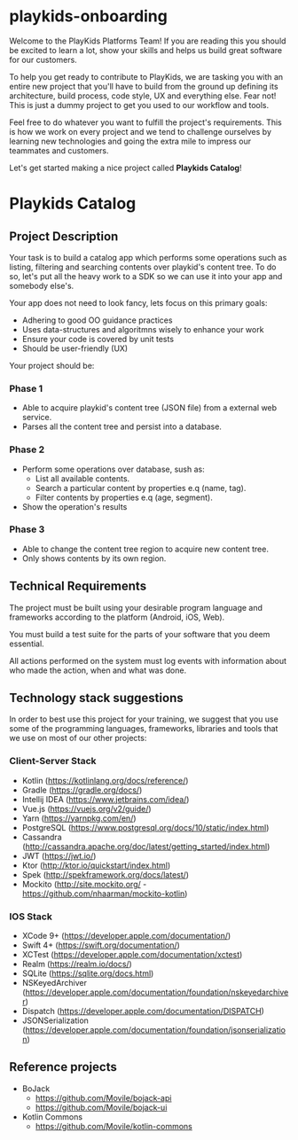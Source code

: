 # playkids-onboarding

Welcome to the PlayKids Platforms Team! If you are reading this you should be excited to learn a lot, show your skills and helps us build great software for our customers.

To help you get ready to contribute to PlayKids, we are tasking you with an entire new project that you'll have to build from the ground up defining its architecture, build process, code style, UX and everything else. Fear not! This is just a dummy project to get you used to our workflow and tools.

Feel free to do whatever you want to fulfill the project's requirements. This is how we work on every project and we tend to challenge ourselves by learning new technologies and going the extra mile to impress our teammates and customers.

Let's get started making a nice project called **Playkids Catalog**!

# Playkids Catalog

## Project Description
Your task is to build a catalog app which performs some operations such as listing, filtering and searching contents over playkid's content tree. To do so, let's put all the heavy work to a SDK so we can use it into your app and somebody else's.

Your app does not need to look fancy, lets focus on this primary goals:

* Adhering to good OO guidance practices
* Uses data-structures and algoritmns wisely to enhance your work
* Ensure your code is covered by unit tests
* Should be user-friendly (UX)

Your project should be:

### Phase 1
* Able to acquire playkid's content tree (JSON file) from a external web service.
* Parses all the content tree and persist into a database.

### Phase 2
* Perform some operations over database, sush as:
  * List all available contents.
  * Search a particular content by properties e.q (name, tag).
  * Filter contents by properties e.q (age, segment).
* Show the operation's results

### Phase 3
* Able to change the content tree region to acquire new content tree.
* Only shows contents by its own region.

## Technical Requirements
 The project must be built using your desirable program language and frameworks according to the platform (Android, iOS, Web). 

 You must build a test suite for the parts of your software that you deem essential.

 All actions performed on the system must log events with information about who made the action, when and what was done.

 ## Technology stack suggestions
In order to best use this project for your training, we suggest that you use some of the programming languages, frameworks, libraries and tools that we use on most of our other projects:

### Client-Server Stack
 - Kotlin (https://kotlinlang.org/docs/reference/)
 - Gradle (https://gradle.org/docs/)
 - Intellij IDEA (https://www.jetbrains.com/idea/)
 - Vue.js (https://vuejs.org/v2/guide/)
 - Yarn (https://yarnpkg.com/en/)
 - PostgreSQL (https://www.postgresql.org/docs/10/static/index.html)
 - Cassandra (http://cassandra.apache.org/doc/latest/getting_started/index.html)
 - JWT (https://jwt.io/)
 - Ktor (http://ktor.io/quickstart/index.html)
 - Spek (http://spekframework.org/docs/latest/)
 - Mockito (http://site.mockito.org/ - https://github.com/nhaarman/mockito-kotlin)

### IOS Stack
 - XCode 9+ (https://developer.apple.com/documentation/)
 - Swift 4+ (https://swift.org/documentation/)
 - XCTest (https://developer.apple.com/documentation/xctest)
 - Realm (https://realm.io/docs/)
 - SQLite (https://sqlite.org/docs.html)
 - NSKeyedArchiver (https://developer.apple.com/documentation/foundation/nskeyedarchiver)
 - Dispatch (https://developer.apple.com/documentation/DISPATCH)
 - JSONSerialization (https://developer.apple.com/documentation/foundation/jsonserialization)

 ## Reference projects
- BoJack
  - https://github.com/Movile/bojack-api
  - https://github.com/Movile/bojack-ui
- Kotlin Commons
  - https://github.com/Movile/kotlin-commons


### 
